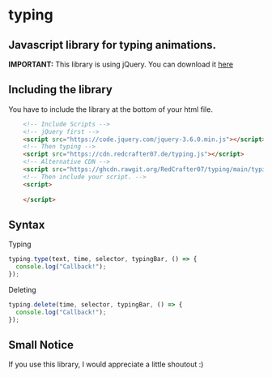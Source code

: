 # typing
## Javascript library for typing animations.

**IMPORTANT:** This library is using jQuery. You can download it [here](https://jquery.com/download/)

## Including the library
You have to include the library at the bottom of your html file.

```html
    <!-- Include Scripts -->
    <!-- jQuery first -->
    <script src="https://code.jquery.com/jquery-3.6.0.min.js"></script> 
    <!-- Then typing -->
    <script src="https://cdn.redcrafter07.de/typing.js"></script>
    <!-- Alternative CDN -->
    <script src="https://ghcdn.rawgit.org/RedCrafter07/typing/main/typing.js"></script>
    <!-- Then include your script. -->
    <script>
      
    </script>
```

## Syntax
Typing
```js
typing.type(text, time, selector, typingBar, () => {
  console.log("Callback!");
});
```

Deleting
```js
typing.delete(time, selector, typingBar, () => {
  console.log("Callback!");
});
```

## Small Notice
If you use this library, I would appreciate a little shoutout :)
